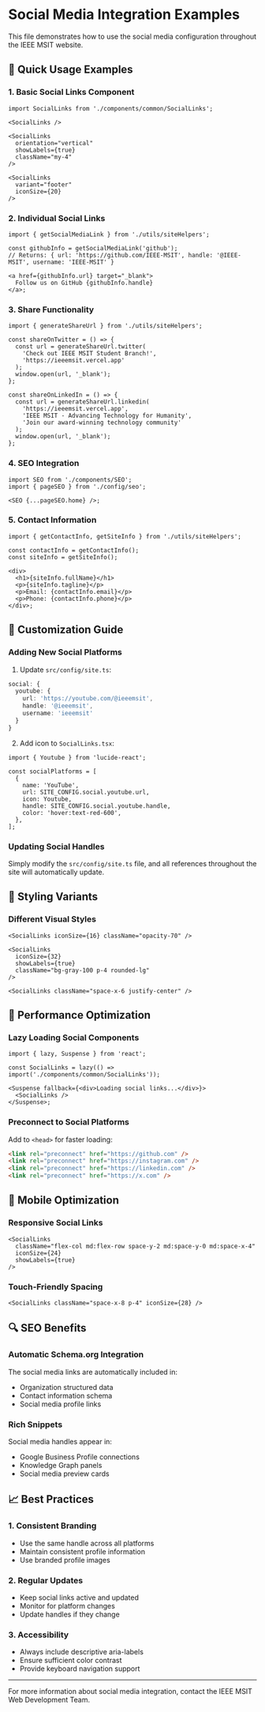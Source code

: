 # Social Media Integration Examples

This file demonstrates how to use the social media configuration throughout the IEEE MSIT website.

## 🎯 Quick Usage Examples

### 1. Basic Social Links Component

```tsx
import SocialLinks from './components/common/SocialLinks';

<SocialLinks />

<SocialLinks
  orientation="vertical"
  showLabels={true}
  className="my-4"
/>

<SocialLinks
  variant="footer"
  iconSize={20}
/>
```

### 2. Individual Social Links

```tsx
import { getSocialMediaLink } from './utils/siteHelpers';

const githubInfo = getSocialMediaLink('github');
// Returns: { url: 'https://github.com/IEEE-MSIT', handle: '@IEEE-MSIT', username: 'IEEE-MSIT' }

<a href={githubInfo.url} target="_blank">
  Follow us on GitHub {githubInfo.handle}
</a>;
```

### 3. Share Functionality

```tsx
import { generateShareUrl } from './utils/siteHelpers';

const shareOnTwitter = () => {
  const url = generateShareUrl.twitter(
    'Check out IEEE MSIT Student Branch!',
    'https://ieeemsit.vercel.app'
  );
  window.open(url, '_blank');
};

const shareOnLinkedIn = () => {
  const url = generateShareUrl.linkedin(
    'https://ieeemsit.vercel.app',
    'IEEE MSIT - Advancing Technology for Humanity',
    'Join our award-winning technology community'
  );
  window.open(url, '_blank');
};
```

### 4. SEO Integration

```tsx
import SEO from './components/SEO';
import { pageSEO } from './config/seo';

<SEO {...pageSEO.home} />;
```

### 5. Contact Information

```tsx
import { getContactInfo, getSiteInfo } from './utils/siteHelpers';

const contactInfo = getContactInfo();
const siteInfo = getSiteInfo();

<div>
  <h1>{siteInfo.fullName}</h1>
  <p>{siteInfo.tagline}</p>
  <p>Email: {contactInfo.email}</p>
  <p>Phone: {contactInfo.phone}</p>
</div>;
```

## 🔧 Customization Guide

### Adding New Social Platforms

1. Update `src/config/site.ts`:

```typescript
social: {
  youtube: {
    url: 'https://youtube.com/@ieeemsit',
    handle: '@ieeemsit',
    username: 'ieeemsit'
  }
}
```

2. Add icon to `SocialLinks.tsx`:

```tsx
import { Youtube } from 'lucide-react';

const socialPlatforms = [
  {
    name: 'YouTube',
    url: SITE_CONFIG.social.youtube.url,
    icon: Youtube,
    handle: SITE_CONFIG.social.youtube.handle,
    color: 'hover:text-red-600',
  },
];
```

### Updating Social Handles

Simply modify the `src/config/site.ts` file, and all references throughout the site will automatically update.

## 🎨 Styling Variants

### Different Visual Styles

```tsx
<SocialLinks iconSize={16} className="opacity-70" />

<SocialLinks
  iconSize={32}
  showLabels={true}
  className="bg-gray-100 p-4 rounded-lg"
/>

<SocialLinks className="space-x-6 justify-center" />
```

## 🚀 Performance Optimization

### Lazy Loading Social Components

```tsx
import { lazy, Suspense } from 'react';

const SocialLinks = lazy(() => import('./components/common/SocialLinks'));

<Suspense fallback={<div>Loading social links...</div>}>
  <SocialLinks />
</Suspense>;
```

### Preconnect to Social Platforms

Add to `<head>` for faster loading:

```html
<link rel="preconnect" href="https://github.com" />
<link rel="preconnect" href="https://instagram.com" />
<link rel="preconnect" href="https://linkedin.com" />
<link rel="preconnect" href="https://x.com" />
```

## 📱 Mobile Optimization

### Responsive Social Links

```tsx
<SocialLinks
  className="flex-col md:flex-row space-y-2 md:space-y-0 md:space-x-4"
  iconSize={24}
  showLabels={true}
/>
```

### Touch-Friendly Spacing

```tsx
<SocialLinks className="space-x-8 p-4" iconSize={28} />
```

## 🔍 SEO Benefits

### Automatic Schema.org Integration

The social media links are automatically included in:

- Organization structured data
- Contact information schema
- Social media profile links

### Rich Snippets

Social media handles appear in:

- Google Business Profile connections
- Knowledge Graph panels
- Social media preview cards

## 📈 Best Practices

### 1. Consistent Branding

- Use the same handle across all platforms
- Maintain consistent profile information
- Use branded profile images

### 2. Regular Updates

- Keep social links active and updated
- Monitor for platform changes
- Update handles if they change

### 3. Accessibility

- Always include descriptive aria-labels
- Ensure sufficient color contrast
- Provide keyboard navigation support

---

For more information about social media integration, contact the IEEE MSIT Web Development Team.
